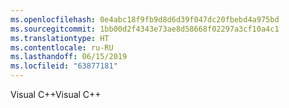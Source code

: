 ```yaml
---
ms.openlocfilehash: 0e4abc18f9fb9d8d6d39f047dc20fbebd4a975bd
ms.sourcegitcommit: 1bb00d2f4343e73ae8d58668f02297a3cf10a4c1
ms.translationtype: HT
ms.contentlocale: ru-RU
ms.lasthandoff: 06/15/2019
ms.locfileid: "63877181"
---
```

<span data-ttu-id="ed0f4-101">Visual C++</span><span class="sxs-lookup"><span data-stu-id="ed0f4-101">Visual C++</span></span>